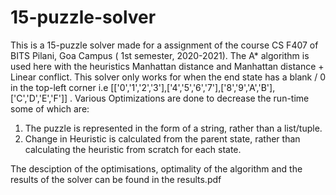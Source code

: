 # 15-puzzle-solver
 This is a 15-puzzle solver made for a assignment of the course CS F407 of BITS Pilani, Goa Campus ( 1st semester, 2020-2021). 
 The A* algorithm is used here with the heuristics Manhattan distance and Manhattan distance + Linear conflict.
 This solver only works for when the end state has a blank / 0 in the top-left corner i.e [['0','1','2','3'],['4','5','6','7'],['8','9','A','B'],['C','D','E','F']] .
 Various Optimizations are done to decrease the run-time some of which are:
 1. The puzzle is represented in the form of a string, rather than a list/tuple.
 2. Change in Heuristic is calculated from the parent state, rather than calculating the heuristic from scratch for each state.
 
 The desciption of the optimisations, optimality of the algorithm and the results of the solver can be found in the results.pdf
 